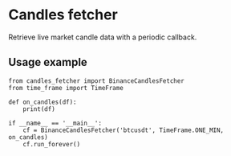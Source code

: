 # Candles fetcher
Retrieve live market candle data with a periodic callback.
## Usage example
```
from candles_fetcher import BinanceCandlesFetcher
from time_frame import TimeFrame

def on_candles(df):
    print(df)

if __name__ == '__main__':
    cf = BinanceCandlesFetcher('btcusdt', TimeFrame.ONE_MIN, on_candles)
    cf.run_forever()
```
